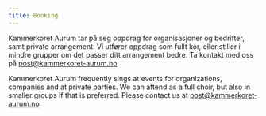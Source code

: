 ```yaml
---
title: Booking
---
```

<!--StartFragment-->

Kammerkoret Aurum tar på seg oppdrag for organisasjoner og bedrifter, samt private arrangement. Vi utfører oppdrag som fullt kor, eller stiller i mindre grupper om det passer ditt arrangement bedre. Ta kontakt med oss på post@kammerkoret-aurum.no

<!--EndFragment-->

<!--StartFragment-->

Kammerkoret Aurum frequently sings at events for organizations, companies and at private parties. We can attend as a full choir, but also in smaller groups if that is preferred. Please contact us at post@kammerkoret-aurum.no

<!--EndFragment-->